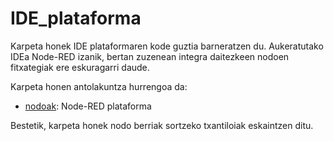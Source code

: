 # IDE_plataforma

Karpeta honek IDE plataformaren kode guztia barneratzen du. Aukeratutako IDEa Node-RED izanik, bertan zuzenean integra daitezkeen nodoen fitxategiak ere eskuragarri daude.

Karpeta honen antolakuntza hurrengoa da:

- [nodoak](https://github.com/ekhurtado/EkaitzHurtado-MAL/tree/main/Kodea/IDE_plataforma/nodoak): Node-RED plataforma

Bestetik, karpeta honek nodo berriak sortzeko txantiloiak eskaintzen ditu. 
